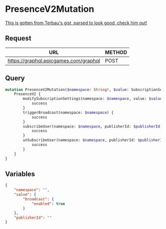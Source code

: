 # PresenceV2Mutation

[This is gotten from Terbau's gist, parsed to look good, check him out!](https://gist.github.com/Terbau/f36990a1d608f65645206835e708d488)

## Request
| URL | METHOD |
| - | - |
| https://graphql.epicgames.com/graphql | POST |

## Query
```graphql
mutation PresenceV2Mutation($namespace: String!, $value: SubscriptionSettingsInput!, $publisherId: String!) {
    PresenceV2 {
        modifySubscriptionSettings(namespace: $namespace, value: $value) {
            success
        }
        triggerBroadcast(namespace: $namespace) {
            success
        }
        subscribeUser(namespace: $namespace, publisherId: $publisherId) {
            success
        }
        unSubscribeUser(namespace: $namespace, publisherId: $publisherId) {
            success
        }
    }
}
```

## Variables
```json
{
    "namespace": "",
    "value": {
        "broadcast": {
            "enabled": true
        }
    },
    "publisherId": ""
}
```